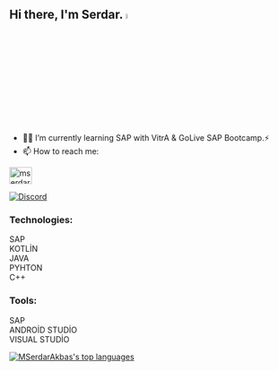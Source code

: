 ## Hi there, I'm Serdar. <a href="https://www.gautamkrishnar.com/"><img src="https://media.giphy.com/media/hvRJCLFzcasrR4ia7z/giphy.gif" width="5%"></a>


- 🌱💬 I’m currently learning SAP with VitrA & GoLive SAP Bootcamp.⚡
- 📫 How to reach me:

<a href="https://linkedin.com/in/mserdarakbas" target="blank"><img align="center" src="https://raw.githubusercontent.com/rahuldkjain/github-profile-readme-generator/master/src/images/icons/Social/linked-in-alt.svg" alt="mserdarakbas" height="30" width="40" /></a>


[![Discord](https://badgen.net/badge/icon/discord?icon=discord&label)](https://https://discord.com/)

  ### Technologies:
  
  SAP  
  KOTLİN  
  JAVA  
  PYHTON  
  C++ 
  
  ### Tools:
  
  SAP  
  ANDROİD STUDİO  
  VISUAL STUDİO 
  
  
  [![MSerdarAkbas's top languages](https://github-readme-stats.vercel.app/api/top-langs/?username=MSerdarAkbas&theme=blue-green)](https://github.com/anuraghazra/github-readme-stats)
  
  

